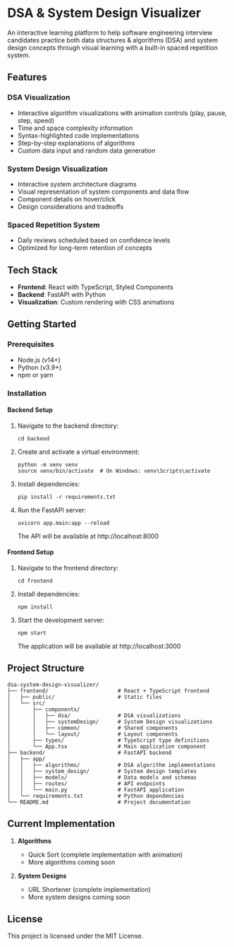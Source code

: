 # DSA & System Design Visualizer

An interactive learning platform to help software engineering interview candidates practice both data structures & algorithms (DSA) and system design concepts through visual learning with a built-in spaced repetition system.

## Features

### DSA Visualization
- Interactive algorithm visualizations with animation controls (play, pause, step, speed)
- Time and space complexity information
- Syntax-highlighted code implementations
- Step-by-step explanations of algorithms
- Custom data input and random data generation

### System Design Visualization
- Interactive system architecture diagrams
- Visual representation of system components and data flow
- Component details on hover/click
- Design considerations and tradeoffs

### Spaced Repetition System
- Daily reviews scheduled based on confidence levels
- Optimized for long-term retention of concepts

## Tech Stack

- **Frontend**: React with TypeScript, Styled Components
- **Backend**: FastAPI with Python
- **Visualization**: Custom rendering with CSS animations

## Getting Started

### Prerequisites
- Node.js (v14+)
- Python (v3.9+)
- npm or yarn

### Installation

#### Backend Setup
1. Navigate to the backend directory:
   ```
   cd backend
   ```

2. Create and activate a virtual environment:
   ```
   python -m venv venv
   source venv/bin/activate  # On Windows: venv\Scripts\activate
   ```

3. Install dependencies:
   ```
   pip install -r requirements.txt
   ```

4. Run the FastAPI server:
   ```
   uvicorn app.main:app --reload
   ```
   The API will be available at http://localhost:8000

#### Frontend Setup
1. Navigate to the frontend directory:
   ```
   cd frontend
   ```

2. Install dependencies:
   ```
   npm install
   ```

3. Start the development server:
   ```
   npm start
   ```
   The application will be available at http://localhost:3000

## Project Structure

```
dsa-system-design-visualizer/
├── frontend/                      # React + TypeScript frontend
│   ├── public/                    # Static files
│   └── src/
│       ├── components/
│       │   ├── dsa/               # DSA visualizations
│       │   ├── systemDesign/      # System Design visualizations  
│       │   ├── common/            # Shared components
│       │   └── layout/            # Layout components
│       ├── types/                 # TypeScript type definitions
│       └── App.tsx                # Main application component
├── backend/                       # FastAPI backend
│   ├── app/
│   │   ├── algorithms/            # DSA algorithm implementations
│   │   ├── system_design/         # System design templates
│   │   ├── models/                # Data models and schemas
│   │   ├── routes/                # API endpoints
│   │   └── main.py                # FastAPI application
│   └── requirements.txt           # Python dependencies
└── README.md                      # Project documentation
```

## Current Implementation

1. **Algorithms**
   - Quick Sort (complete implementation with animation)
   - More algorithms coming soon

2. **System Designs**
   - URL Shortener (complete implementation)
   - More system designs coming soon

## License

This project is licensed under the MIT License.